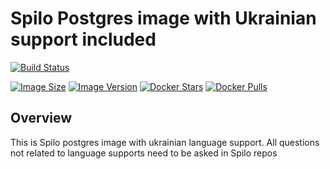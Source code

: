 # Spilo Postgres image with Ukrainian support included
[![Build Status](https://img.shields.io/github/workflow/status/dteamdev/spilo-ukrainian/ci?style=flat)](https://github.com/dteamdev/spilo-ukrainian/actions/workflows/build.yml)

[![Image Size](https://img.shields.io/docker/image-size/dteamdev/spilo-ukrainian)]()
[![Image Version](https://img.shields.io/docker/v/dteamdev/spilo-ukrainian?sort=semver)]()
[![Docker Stars](https://img.shields.io/docker/stars/dteamdev/spilo-ukrainian.svg?style=flat)](https://hub.docker.com/r/dteamdev/spilo-ukrainian/)
[![Docker Pulls](https://img.shields.io/docker/pulls/dteamdev/spilo-ukrainian.svg)]()

## Overview

This is Spilo postgres image with ukrainian language support. All questions not related to language supports need to be asked in Spilo repos